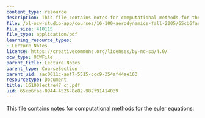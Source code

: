 ```yaml
---
content_type: resource
description: This file contains notes for computational methods for the euler equations.
file: /ol-ocw-studio-app/courses/16-100-aerodynamics-fall-2005/65cb6fae094445268e82982f91414039_16100lectre47_cj.pdf
file_size: 410115
file_type: application/pdf
learning_resource_types:
- Lecture Notes
license: https://creativecommons.org/licenses/by-nc-sa/4.0/
ocw_type: OCWFile
parent_title: Lecture Notes
parent_type: CourseSection
parent_uid: aac0011c-aef7-5515-ccc9-354af44ae163
resourcetype: Document
title: 16100lectre47_cj.pdf
uid: 65cb6fae-0944-4526-8e82-982f91414039
---
```

This file contains notes for computational methods for the euler equations.
